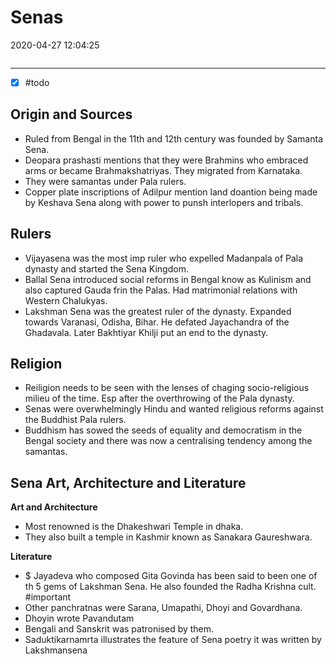 # Senas

2020-04-27 12:04:25

```toc
```

---

- [x] #todo

## Origin and Sources

- Ruled from Bengal in the 11th and 12th century was founded by Samanta Sena.
- Deopara prashasti mentions that they were Brahmins who embraced arms or became Brahmakshatriyas. They migrated from Karnataka.
- They were samantas under Pala rulers.
- Copper plate inscriptions of Adilpur mention land doantion being made by Keshava Sena along with power to punsh interlopers and tribals.

## Rulers

- Vijayasena was the most imp ruler who expelled Madanpala of Pala dynasty and started the Sena Kingdom.
- Ballal Sena introduced social reforms in Bengal know as Kulinism and also captured Gauda frin the Palas. Had matrimonial relations with Western Chalukyas.
- Lakshman Sena was the greatest ruler of the dynasty. Expanded towards Varanasi, Odisha, Bihar. He defated Jayachandra of the Ghadavala. Later Bakhtiyar Khilji put an end to the dynasty.

## Religion

- Reiligion needs to be seen with the lenses of chaging socio-religious milieu of the time. Esp after the overthrowing of the Pala dynasty.
- Senas were overwhelmingly Hindu and wanted religious reforms against the Buddhist Pala rulers.
- Buddhism has sowed the seeds of equality and democratism in the Bengal society and there was now a centralising tendency among the samantas.

## Sena Art, Architecture and Literature

**Art and Architecture**

- Most renowned is the Dhakeshwari Temple in dhaka.
- They also built a temple in Kashmir known as Sanakara Gaureshwara.

**Literature**

- $ Jayadeva who composed Gita Govinda has been said to been one of th 5 gems of Lakshman Sena. He also founded the Radha Krishna cult. #important
- Other panchratnas were Sarana, Umapathi, Dhoyi and Govardhana.
- Dhoyin wrote Pavandutam
- Bengali and Sanskrit was patronised by them.
- Saduktikarnamrta illustrates the feature of Sena poetry it was written by Lakshmansena
